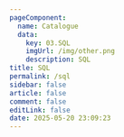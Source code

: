 ```yaml
---
pageComponent: 
  name: Catalogue
  data: 
    key: 03.SQL
    imgUrl: /img/other.png
    description: SQL
title: SQL
permalink: /sql
sidebar: false
article: false
comment: false
editLink: false
date: 2025-05-20 23:09:23
---
```


